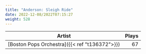 ```yaml
---
title: "Anderson: Sleigh Ride"
date: 2022-12-08/2022T07:15:27
weight: 528
---
```




 Artist | Plays 
----- | -----:
[Boston Pops Orchestra]({{< ref "t136372">}}) | 67
